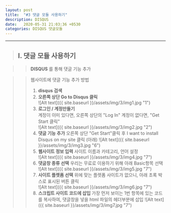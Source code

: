 ```yaml
---
layout: post
title:  "#3 댓글 모듈 사용하기"
description: DISQUS
date:   2020-05-31 21:03:36 +0530
categories: DISQUS 댓글모듈
---
```


* * * 

> ## I. 댓글 모듈 사용하기   
   
>   > **DISQUS** 를 통해 댓글 기능 추가  
   
>   > 웹사이트에 댓글 기능 추가 방법   
>   > 1. **disqus 검색**      
>   > 2. **오른쪽 상단 Go to Disqus 클릭**   
![Alt text]({{ site.baseurl }}/assets/img/3/img1.jpg "1")   
>   > 3. **로그인 / 계정만들기**   
계정이 이미 있다면, 오른쪽 상단의 "Log In"
계정이 없다면, "Get Start 클릭"   
![Alt text]({{ site.baseurl }}/assets/img/3/img2.jpg "2")   
>   > 4. **댓글 기능 추가**
오른쪽 상단 "Get Start"클릭 후
I want to install Disqus on my site 클릭 (아래)
![Alt text]({{ site.baseurl }}/assets/img/3/img3.jpg "6")  
>   > 5. **웹사이트 정보 입력**
사이트 이름과 카테고리, 언어 설정   
![Alt text]({{ site.baseurl }}/assets/img/3/img4.jpg "7")     
>   > 6. **댓글창 종류 선택**
우리는 무료로 이용하기 위해 아래 Basic항목 선택   
![Alt text]({{ site.baseurl }}/assets/img/3/img5.jpg "7")    
>   > 7. **사이트 플렛폼 선택**
위에 맞는 플렛폼 사이트가 없으니, 아래 초록 박스로 표시된 버튼 클릭   
![Alt text]({{ site.baseurl }}/assets/img/3/img6.jpg "7")    
>   > 8. **스크립트 사이트 코드에 삽입**
가장 먼저 보이는 1번 항목에 있는 코드를 복사하여, 댓글창을 넣을 html 파일의 헤더부분에 삽입
![Alt text]({{ site.baseurl }}/assets/img/3/img7.jpg "7")    